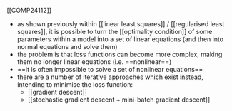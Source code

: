 [[COMP24112]]

- as shown previously within [[linear least squares]] / [[regularised least squares]], it is possible to turn the [[optimality condition]] of some parameters within a model into a set of linear equations (and then into normal equations and solve them)
- the problem is that loss functions can become more complex, making them no longer linear equations (i.e. ==nonlinear==)
- ==it is often impossible to solve a set of nonlinear equations==
- there are a number of iterative approaches which exist instead, intending to minimise the loss function:
	- [[gradient descent]]
	- [[stochastic gradient descent + mini-batch gradient descent]]